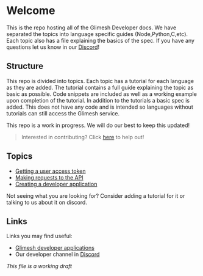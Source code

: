 # Welcome

This is the repo hosting all of the Glimesh Developer docs. We have separated the topics into language specific guides (Node,Python,C,etc). Each topic also has a file explaining the basics of the spec. If you have any questions let us know in our [Discord](https://discord.gg/Glimesh)!  
  
## Structure

This repo is divided into topics. Each topic has a tutorial for each language as they are added. The tutorial contains a full guide explaining the topic as basic as possible. Code snippets are included as well as a working example upon completion of the tutorial. In addition to the tutorials a basic spec is added. This does not have any code and is intended so languages without tutorials can still access the Glimesh service. 

This repo is a work in progress. We will do our best to keep this updated!

>Interested in contributing? Click [here]() to help out!

## Topics
 
-  [Getting a user access token](https://github.com/Glimesh/api-docs/FILE)
-  [Making requests to the API](https://github.com/Glimesh/api-docs/FILE)
-  [Creating a developer application](https://github.com/Glimesh/api-docs/FILE)

Not seeing what you are looking for? Consider adding a tutorial for it or talking to us about it on discord.

## Links

Links you may find useful:
 - [Glimesh developer applications](https://glimesh.tv/users/settings/applications)
 - Our developer channel in [Discord](https://discord.gg/Glimesh)



 *This file is a working draft*